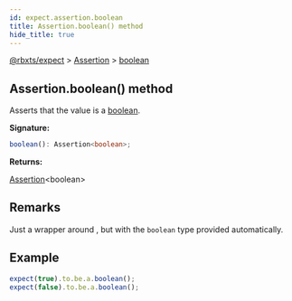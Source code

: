```yaml
---
id: expect.assertion.boolean
title: Assertion.boolean() method
hide_title: true
---
```


[@rbxts/expect](./expect.md) &gt; [Assertion](./expect.assertion.md) &gt; [boolean](./expect.assertion.boolean.md)

## Assertion.boolean() method

Asserts that the value is a [boolean](https://create.roblox.com/docs/luau/booleans)<!-- -->.

**Signature:**

```typescript
boolean(): Assertion<boolean>;
```
**Returns:**

[Assertion](./expect.assertion.md)<!-- -->&lt;boolean&gt;

## Remarks

Just a wrapper around , but with the `boolean` type provided automatically.

## Example


```ts
expect(true).to.be.a.boolean();
expect(false).to.be.a.boolean();
```
